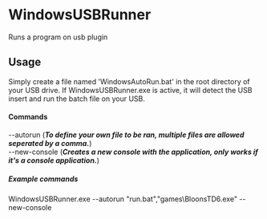 # WindowsUSBRunner
 Runs a program on usb plugin

## Usage
 Simply create a file named 'WindowsAutoRun.bat' in the root directory of your USB drive.
 If WindowsUSBRunner.exe is active, it will detect the USB insert and run the batch file on your USB.

#### Commands
 --autorun <file> (***To define your own file to be ran, multiple files are allowed seperated by a comma.***)\
 --new-console (***Creates a new console with the application, only works if it's a console application.***)

##### Example commands
WindowsUSBRunner.exe --autorun "run.bat","games\BloonsTD6.exe" --new-console
